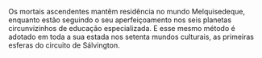 ﻿Os mortais ascendentes mantêm residência no mundo Melquisedeque, enquanto estão seguindo o seu aperfeiçoamento nos seis planetas circunvizinhos de educação especializada. E esse mesmo método é adotado em toda a sua estada nos setenta mundos culturais, as primeiras esferas do circuito de Sálvington.